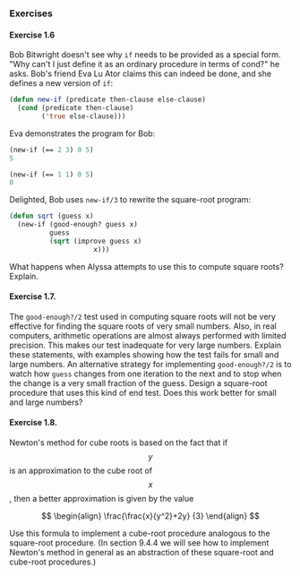 ### Exercises

#### Exercise 1.6

Bob Bitwright doesn't see why ``if`` needs to be provided as a special form. "Why can't I just define it as an ordinary procedure in terms of cond?" he asks. Bob's friend Eva Lu Ator claims this can indeed be done, and she defines a new version of ``if``:

```lisp
(defun new-if (predicate then-clause else-clause)
  (cond (predicate then-clause)
        ('true else-clause)))
```

Eva demonstrates the program for Bob:

```lisp
(new-if (== 2 3) 0 5)
5

(new-if (== 1 1) 0 5)
0
```

Delighted, Bob uses ``new-if/3`` to rewrite the square-root program:

```lisp
(defun sqrt (guess x)
  (new-if (good-enough? guess x)
          guess
          (sqrt (improve guess x)
                     x)))
```

What happens when Alyssa attempts to use this to compute square roots? Explain. 

#### Exercise 1.7.

The ``good-enough?/2`` test used in computing square roots will not be very effective for finding the square roots of very small numbers. Also, in real computers, arithmetic operations are almost always performed with limited precision. This makes our test inadequate for very large numbers. Explain these statements, with examples showing how the test fails for small and large numbers. An alternative strategy for implementing ``good-enough?/2`` is to watch how ``guess`` changes from one iteration to the next and to stop when the change is a very small fraction of the guess. Design a square-root procedure that uses this kind of end test. Does this work better for small and large numbers? 

#### Exercise 1.8.

Newton's method for cube roots is based on the fact that if $$y$$ is an approximation to the cube root of $$x$$, then a better approximation is given by the value

$$
\begin{align}
\frac{\frac{x}{y^2}+2y}
{3}
\end{align}
$$

Use this formula to implement a cube-root procedure analogous to the square-root procedure. (In section 9.4.4 we will see how to implement Newton's method in general as an abstraction of these square-root and cube-root procedures.) 


